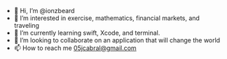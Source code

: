 - 👋 Hi, I’m @ionzbeard
- 👀 I’m interested in exercise, mathematics, financial markets, and traveling
- 🌱 I’m currently learning swift, Xcode, and terminal.
- 💞️ I’m looking to collaborate on an application that will change the world
- 📫 How to reach me 05jcabral@gmail.com

<!---
ionzbeard/ionzbeard is a ✨ special ✨ repository because its `README.md` (this file) appears on your GitHub profile.
You can click the Preview link to take a look at your changes.
--->
